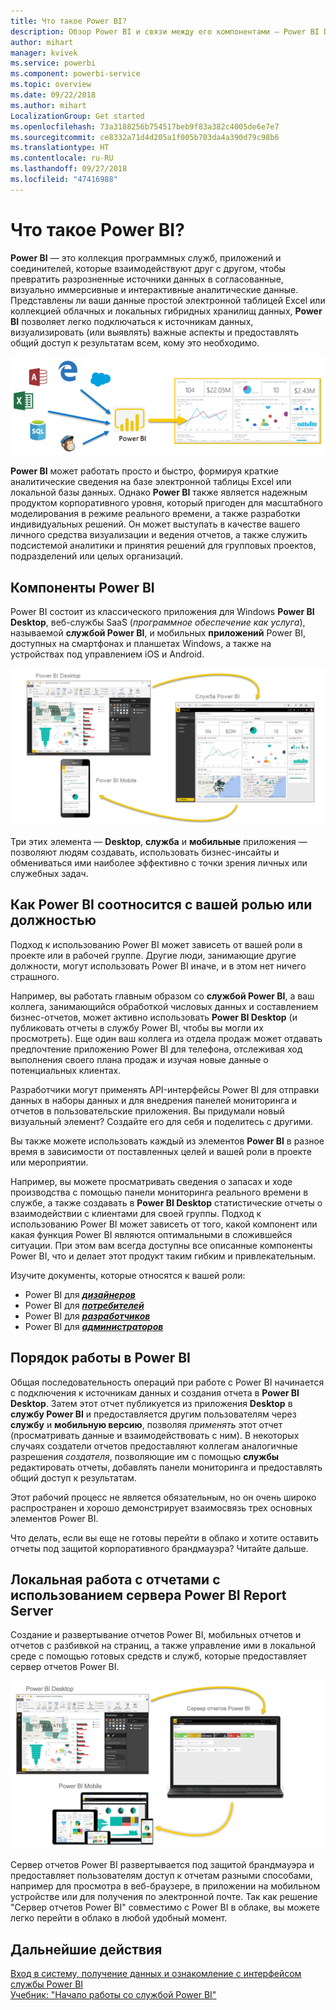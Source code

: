 ```yaml
---
title: Что такое Power BI?
description: Обзор Power BI и связи между его компонентами — Power BI Desktop, служба Power BI, Power BI Mobile, решение "Сервер отчетов" и Power BI Embedded.
author: mihart
manager: kvivek
ms.service: powerbi
ms.component: powerbi-service
ms.topic: overview
ms.date: 09/22/2018
ms.author: mihart
LocalizationGroup: Get started
ms.openlocfilehash: 73a3188256b754517beb9f83a382c4005de6e7e7
ms.sourcegitcommit: ce8332a71d4d205a1f005b703da4a390d79c98b6
ms.translationtype: HT
ms.contentlocale: ru-RU
ms.lasthandoff: 09/27/2018
ms.locfileid: "47416988"
---
```

# <a name="what-is-power-bi"></a>Что такое Power BI?
**Power BI** — это коллекция программных служб, приложений и соединителей, которые взаимодействуют друг с другом, чтобы превратить разрозненные источники данных в согласованные, визуально иммерсивные и интерактивные аналитические данные. Представлены ли ваши данные простой электронной таблицей Excel или коллекцией облачных и локальных гибридных хранилищ данных, **Power BI** позволяет легко подключаться к источникам данных, визуализировать (или выявлять) важные аспекты и предоставлять общий доступ к результатам всем, кому это необходимо.

![Схема, на которой показаны источники входных данных для Power BI](media/power-bi-overview/power-bi-input-new.png)

**Power BI** может работать просто и быстро, формируя краткие аналитические сведения на базе электронной таблицы Excel или локальной базы данных. Однако **Power BI** также является надежным продуктом корпоративного уровня, который пригоден для масштабного моделирования в режиме реального времени, а также разработки индивидуальных решений. Он может выступать в качестве вашего личного средства визуализации и ведения отчетов, а также служить подсистемой аналитики и принятия решений для групповых проектов, подразделений или целых организаций.

## <a name="the-parts-of-power-bi"></a>Компоненты Power BI
Power BI состоит из классического приложения для Windows **Power BI Desktop**, веб-службы SaaS (*программное обеспечение как услуга*), называемой **службой Power BI**, и мобильных **приложений** Power BI, доступных на смартфонах и планшетах Windows, а также на устройствах под управлением iOS и Android.

![Power BI Desktop, служба Power BI и Power BI Mobile](media/power-bi-overview/power-bi-blocks.png)

Три этих элемента — **Desktop**, **служба** и **мобильные** приложения — позволяют людям создавать, использовать бизнес-инсайты и обмениваться ими наиболее эффективно с точки зрения личных или служебных задач.

## <a name="how-power-bi-matches-your-role"></a>Как Power BI соотносится с вашей ролью или должностью
Подход к использованию Power BI может зависеть от вашей роли в проекте или в рабочей группе. Другие люди, занимающие другие должности, могут использовать Power BI иначе, и в этом нет ничего страшного.

Например, вы работать главным образом со **службой Power BI**, а ваш коллега, занимающийся обработкой числовых данных и составлением бизнес-отчетов, может активно использовать **Power BI Desktop** (и публиковать отчеты в службу Power BI, чтобы вы могли их просмотреть). Еще один ваш коллега из отдела продаж может отдавать предпочтение приложению Power BI для телефона, отслеживая ход выполнения своего плана продаж и изучая новые данные о потенциальных клиентах.

Разработчики могут применять API-интерфейсы Power BI для отправки данных в наборы данных и для внедрения панелей мониторинга и отчетов в пользовательские приложения. Вы придумали новый визуальный элемент? Создайте его для себя и поделитесь с другими.  

Вы также можете использовать каждый из элементов **Power BI** в разное время в зависимости от поставленных целей и вашей роли в проекте или мероприятии.

Например, вы можете просматривать сведения о запасах и ходе производства с помощью панели мониторинга реального времени в службе, а также создавать в **Power BI Desktop** статистические отчеты о взаимодействии с клиентами для своей группы. Подход к использованию Power BI может зависеть от того, какой компонент или какая функция Power BI являются оптимальными в сложившейся ситуации. При этом вам всегда доступны все описанные компоненты Power BI, что и делает этот продукт таким гибким и привлекательным.

Изучите документы, которые относятся к вашей роли:
- Power BI для [***дизайнеров***](desktop-what-is-desktop.md)
- Power BI для [***потребителей***](consumer/end-user-consuming.md)
- Power BI для [***разработчиков***](developer/what-can-you-do.md)
- Power BI для [***администраторов***](service-admin-administering-power-bi-in-your-organization.md)

## <a name="the-flow-of-work-in-power-bi"></a>Порядок работы в Power BI
Общая последовательность операций при работе с Power BI начинается с подключения к источникам данных и создания отчета в **Power BI Desktop**. Затем этот отчет публикуется из приложения **Desktop** в **службу Power BI** и предоставляется другим пользователям через **службу** и **мобильную версию**, позволяя *применять* этот отчет (просматривать данные и взаимодействовать с ним).
В некоторых случаях создатели отчетов предоставляют коллегам аналогичные разрешения *создателя*, позволяющие им с помощью **службы** редактировать отчеты, добавлять панели мониторинга и предоставлять общий доступ к результатам.

Этот рабочий процесс не является обязательным, но он очень широко распространен и хорошо демонстрирует взаимосвязь трех основных элементов Power BI.

Что делать, если вы еще не готовы перейти в облако и хотите оставить отчеты под защитой корпоративного брандмауэра?  Читайте дальше.

## <a name="on-premises-reporting-with-power-bi-report-server"></a>Локальная работа с отчетами с использованием сервера Power BI Report Server
Создание и развертывание отчетов Power BI, мобильных отчетов и отчетов с разбивкой на страниц, а также управление ими в локальной среде с помощью готовых средств и служб, которые предоставляет сервер отчетов Power BI.

![Схема локальной работы с отчетами](media/power-bi-overview/power-bi-report-server2.png)

Сервер отчетов Power BI развертывается под защитой брандмауэра и предоставляет пользователям доступ к отчетам разными способами, например для просмотра в веб-браузере, в приложении на мобильном устройстве или для получения по электронной почте. Так как решение "Сервер отчетов Power BI" совместимо с Power BI в облаке, вы можете легко перейти в облако в любой удобный момент.

## <a name="next-steps"></a>Дальнейшие действия
[Вход в систему, получение данных и ознакомление с интерфейсом службы Power BI](service-the-new-power-bi-experience.md)   
[Учебник: "Начало работы со службой Power BI"](service-get-started.md)
